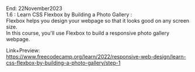 End: 22November2023</br>
1.6 : Learn CSS Flexbox by Building a Photo Gallery : </br>
Flexbox helps you design your webpage so that it looks good on any screen size.</br>
In this course, you'll use Flexbox to build a responsive photo gallery webpage.</br>

Link+Preview:<br>
https://www.freecodecamp.org/learn/2022/responsive-web-design/learn-css-flexbox-by-building-a-photo-gallery/step-1
